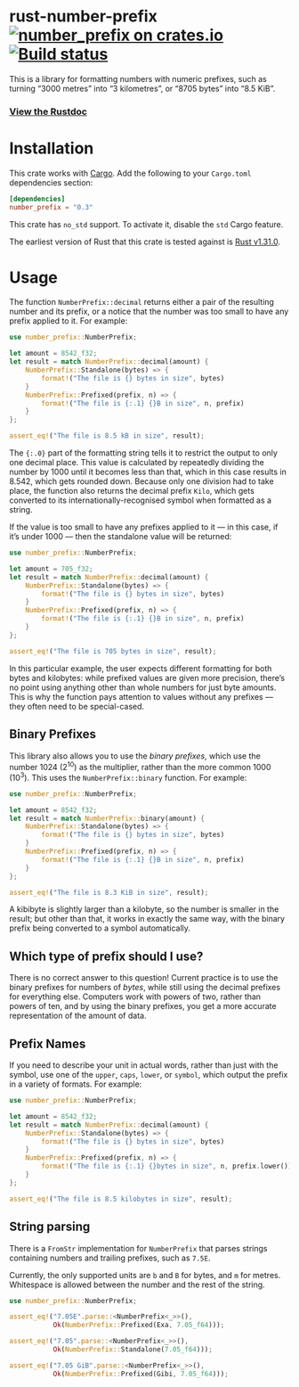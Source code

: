 # rust-number-prefix [![number_prefix on crates.io](http://meritbadge.herokuapp.com/number_prefix)](https://crates.io/crates/number_prefix) [![Build status](https://travis-ci.org/ogham/rust-number-prefix.svg?branch=master)](https://travis-ci.org/ogham/rust-number-prefix)

This is a library for formatting numbers with numeric prefixes, such as turning “3000 metres” into “3 kilometres”, or “8705 bytes” into “8.5 KiB”.

### [View the Rustdoc](https://docs.rs/number_prefix)


# Installation

This crate works with [Cargo](http://crates.io). Add the following to your `Cargo.toml` dependencies section:

```toml
[dependencies]
number_prefix = "0.3"
```

This crate has `no_std` support. To activate it, disable the `std` Cargo feature.

The earliest version of Rust that this crate is tested against is [Rust v1.31.0](https://blog.rust-lang.org/2018/12/06/Rust-1.31-and-rust-2018.html).


# Usage

The function `NumberPrefix::decimal` returns either a pair of the resulting number and its prefix, or a notice that the number was too small to have any prefix applied to it.
For example:

```rust
use number_prefix::NumberPrefix;

let amount = 8542_f32;
let result = match NumberPrefix::decimal(amount) {
    NumberPrefix::Standalone(bytes) => {
        format!("The file is {} bytes in size", bytes)
    }
    NumberPrefix::Prefixed(prefix, n) => {
        format!("The file is {:.1} {}B in size", n, prefix)
    }
};

assert_eq!("The file is 8.5 kB in size", result);
```

The `{:.0}` part of the formatting string tells it to restrict the output to only one decimal place.
This value is calculated by repeatedly dividing the number by 1000 until it becomes less than that, which in this case results in 8.542, which gets rounded down.
Because only one division had to take place, the function also returns the decimal prefix `Kilo`, which gets converted to its internationally-recognised symbol when formatted as a string.

If the value is too small to have any prefixes applied to it — in this case, if it’s under 1000 — then the standalone value will be returned:

```rust
use number_prefix::NumberPrefix;

let amount = 705_f32;
let result = match NumberPrefix::decimal(amount) {
    NumberPrefix::Standalone(bytes) => {
        format!("The file is {} bytes in size", bytes)
    }
    NumberPrefix::Prefixed(prefix, n) => {
        format!("The file is {:.1} {}B in size", n, prefix)
    }
};

assert_eq!("The file is 705 bytes in size", result);
```

In this particular example, the user expects different formatting for both bytes and kilobytes: while prefixed values are given more precision, there’s no point using anything other than whole numbers for just byte amounts.
This is why the function pays attention to values without any prefixes — they often need to be special-cased.


## Binary Prefixes

This library also allows you to use the *binary prefixes*, which use the number 1024 (2<sup>10</sup>) as the multiplier, rather than the more common 1000 (10<sup>3</sup>).
This uses the `NumberPrefix::binary` function. For example:

```rust
use number_prefix::NumberPrefix;

let amount = 8542_f32;
let result = match NumberPrefix::binary(amount) {
    NumberPrefix::Standalone(bytes) => {
        format!("The file is {} bytes in size", bytes)
    }
    NumberPrefix::Prefixed(prefix, n) => {
        format!("The file is {:.1} {}B in size", n, prefix)
    }
};

assert_eq!("The file is 8.3 KiB in size", result);
```

A kibibyte is slightly larger than a kilobyte, so the number is smaller in the result; but other than that, it works in exactly the same way, with the binary prefix being converted to a symbol automatically.


## Which type of prefix should I use?

There is no correct answer to this question!
Current practice is to use the binary prefixes for numbers of *bytes*, while still using the decimal prefixes for everything else.
Computers work with powers of two, rather than powers of ten, and by using the binary prefixes, you get a more accurate representation of the amount of data.


## Prefix Names

If you need to describe your unit in actual words, rather than just with the symbol, use one of the `upper`, `caps`, `lower`, or `symbol`, which output the prefix in a variety of formats. For example:

```rust
use number_prefix::NumberPrefix;

let amount = 8542_f32;
let result = match NumberPrefix::decimal(amount) {
    NumberPrefix::Standalone(bytes) => {
        format!("The file is {} bytes in size", bytes)
    }
    NumberPrefix::Prefixed(prefix, n) => {
        format!("The file is {:.1} {}bytes in size", n, prefix.lower())
    }
};

assert_eq!("The file is 8.5 kilobytes in size", result);
```


## String parsing

There is a `FromStr` implementation for `NumberPrefix` that parses strings containing numbers and trailing prefixes, such as `7.5E`.

Currently, the only supported units are `b` and `B` for bytes, and `m` for metres. Whitespace is allowed between the number and the rest of the string.

```rust
use number_prefix::NumberPrefix;

assert_eq!("7.05E".parse::<NumberPrefix<_>>(),
           Ok(NumberPrefix::Prefixed(Exa, 7.05_f64)));

assert_eq!("7.05".parse::<NumberPrefix<_>>(),
           Ok(NumberPrefix::Standalone(7.05_f64)));

assert_eq!("7.05 GiB".parse::<NumberPrefix<_>>(),
           Ok(NumberPrefix::Prefixed(Gibi, 7.05_f64)));
```
